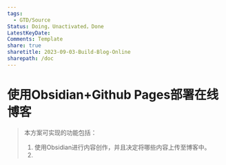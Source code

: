 ```yaml
---
tags:
  - GTD/Source
Status: Doing，Unactivated，Done
LatestKeyDate: 
Comments: Template
share: true
sharetitle: 2023-09-03-Build-Blog-Online
sharepath: /doc
---
```


# 使用Obsidian+Github Pages部署在线博客
> 本方案可实现的功能包括：
> 1. 使用Obsidian进行内容创作，并且决定将哪些内容上传至博客中。
> 2. 